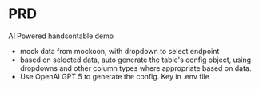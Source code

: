 # PRD
AI Powered handsontable demo
- mock data from mockoon, with dropdown to select endpoint
- based on selected data, auto generate the table's config object, using dropdowns and other column types where appropriate based on data. 
- Use OpenAI GPT 5 to generate the config. Key in .env file

